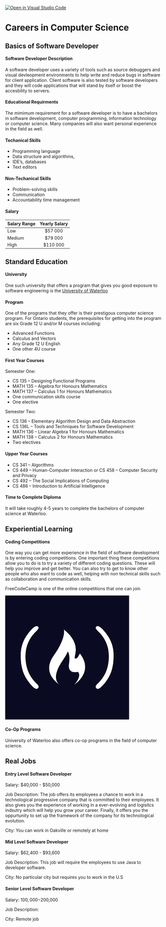 [![Open in Visual Studio Code](https://classroom.github.com/assets/open-in-vscode-c66648af7eb3fe8bc4f294546bfd86ef473780cde1dea487d3c4ff354943c9ae.svg)](https://classroom.github.com/online_ide?assignment_repo_id=8735259&assignment_repo_type=AssignmentRepo)
# Careers in Computer Science


## Basics of Software Developer 

#### Software Developer Description

A software developer uses a variety of tools such as source debuggers and visual devleopment environments to help write and reduce bugs in software for client application. Client software is also tested by software developers and they will code applications that will stand by itself or boost the accesbility to servers. 

#### Educational Requirments 

The mimimum requirement for a software developer is to have a bachelors in software development, computer programming, information technology or computer science. Many companies will also want personal experience in the field as well.

#### Techanical Skills 
- Programming language
- Data structure and algorithms,
- IDE’s, databases 
- Text editors 


#### Non-Techanical Skills 
- Problem-solving skills
- Communication
- Accountability time management 

#### Salary


| Salary Range  | Yearly Salary |
| ------------- |:-------------:|
| Low           | $57 000       | 
| Medium        | $79 000       |  
| High          | $110 000      |   




## Standard Education

#### University

One such university that offers a program that gives you good exposure to software engineering is the [University of Waterloo](https://uwaterloo.ca/)

#### Program

One of the programs that they offer is their prestigous computer science program. For Ontario students, the prerequisites for getting into the program are six Grade 12 U and/or M courses including: 

- Advanced Functions
- Calculus and Vectors
- Any Grade 12 U English
- One other 4U course

#### First Year Courses

Semester One:
- CS 135 – Designing Functional Programs
- MATH 135 – Algebra for Honours Mathematics
- MATH 137 – Calculus 1 for Honours Mathematics
- One communication skills course
- One elective

Semester Two: 
- CS 136 – Elementary Algorithm Design and Data Abstraction
- CS 136L – Tools and Techniques for Software Development
- MATH 136 – Linear Algebra 1 for Honours Mathematics
- MATH 138 – Calculus 2 for Honours Mathematics
- Two electives

#### Upper Year Courses

- CS 341 – Algorithms
- CS 449 – Human-Computer Interaction or CS 458 – Computer Security and Privacy
- CS 492 – The Social Implications of Computing
- CS 486 – Introduction to Artificial Intelligence


#### Time to Complete Diploma 

It will take roughly 4-5 years to complete the bachelors of computer science at Waterloo.

## Experiential Learning 

#### Coding Competitions 

One way you can get more experience in the field of software development is by entering coding competitions. One important thing these competitions allow you to do is to try a variety of different coding questions. These will help you improve and get better. You can also try to get to know other people who also want to code as well, helping with non technical skills such as collaboration and communication skills. 

FreeCodeCamp is one of the online competitions that one can join

![alt text](https://github.com/SACHSTech/careers-in-computer-science-Alexyounggg/blob/main/freecodecamp.jpg "Logo Title 1")

#### Co-Op Programs
University of Waterloo also offers co-op programs in the field of computer science. 

## Real Jobs

#### Entry Level Software Developer

Salary: $40,000 - $50,000

Job Description: The job offers its employees a chance to work in a technological progressive company that is committed to their employees. It also gives you the experience of working in a ever-evolving and logisitcs indsutry which will help you grow your career. Finally, it offers you the oppurtunity to set up the framework of the company for its technological evolution. 

City: You can work in Oakville or remotely at home

#### Mid Level Software Developer 

Salary:  $62,400 - $93,600 

Job Description: This job will require the employees to use Java to developer software. 

City: No particular city but requires you to work in the U.S

#### Senior Level Software Developer 

Salary: $100,000-$200,000

Job Description: 

City: Remote job 





